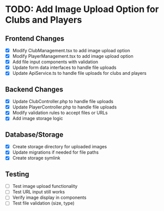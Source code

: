 # TODO: Add Image Upload Option for Clubs and Players

## Frontend Changes
- [x] Modify ClubManagement.tsx to add image upload option
- [x] Modify PlayerManagement.tsx to add image upload option
- [x] Add file input components with validation
- [x] Update form data interfaces to handle file uploads
- [x] Update ApiService.ts to handle file uploads for clubs and players

## Backend Changes
- [x] Update ClubController.php to handle file uploads
- [x] Update PlayerController.php to handle file uploads
- [x] Modify validation rules to accept files or URLs
- [x] Add image storage logic

## Database/Storage
- [x] Create storage directory for uploaded images
- [x] Update migrations if needed for file paths
- [x] Create storage symlink

## Testing
- [ ] Test image upload functionality
- [ ] Test URL input still works
- [ ] Verify image display in components
- [ ] Test file validation (size, type)
